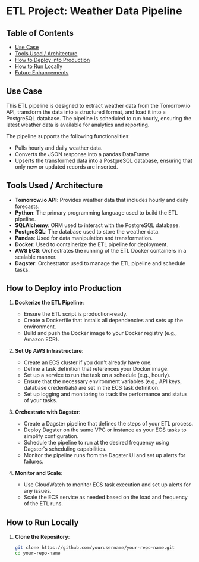 # ETL Project: Weather Data Pipeline

## Table of Contents
- [Use Case](#use-case)
- [Tools Used / Architecture](#tools-used--architecture)
- [How to Deploy into Production](#how-to-deploy-into-production)
- [How to Run Locally](#how-to-run-locally)
- [Future Enhancements](#future-enhancements)

## Use Case
This ETL pipeline is designed to extract weather data from the Tomorrow.io API, transform the data into a structured format, and load it into a PostgreSQL database. The pipeline is scheduled to run hourly, ensuring the latest weather data is available for analytics and reporting.

The pipeline supports the following functionalities:
- Pulls hourly and daily weather data.
- Converts the JSON response into a pandas DataFrame.
- Upserts the transformed data into a PostgreSQL database, ensuring that only new or updated records are inserted.

## Tools Used / Architecture
- **Tomorrow.io API**: Provides weather data that includes hourly and daily forecasts.
- **Python**: The primary programming language used to build the ETL pipeline.
- **SQLAlchemy**: ORM used to interact with the PostgreSQL database.
- **PostgreSQL**: The database used to store the weather data.
- **Pandas**: Used for data manipulation and transformation.
- **Docker**: Used to containerize the ETL pipeline for deployment.
- **AWS ECS**: Orchestrates the running of the ETL Docker containers in a scalable manner.
- **Dagster**: Orchestrator used to manage the ETL pipeline and schedule tasks.

## How to Deploy into Production
1. **Dockerize the ETL Pipeline**:
   - Ensure the ETL script is production-ready.
   - Create a Dockerfile that installs all dependencies and sets up the environment.
   - Build and push the Docker image to your Docker registry (e.g., Amazon ECR).
  
2. **Set Up AWS Infrastructure**:
   - Create an ECS cluster if you don't already have one.
   - Define a task definition that references your Docker image.
   - Set up a service to run the task on a schedule (e.g., hourly).
   - Ensure that the necessary environment variables (e.g., API keys, database credentials) are set in the ECS task definition.
   - Set up logging and monitoring to track the performance and status of your tasks.

3. **Orchestrate with Dagster**:
   - Create a Dagster pipeline that defines the steps of your ETL process.
   - Deploy Dagster on the same VPC or instance as your ECS tasks to simplify configuration.
   - Schedule the pipeline to run at the desired frequency using Dagster's scheduling capabilities.
   - Monitor the pipeline runs from the Dagster UI and set up alerts for failures.

4. **Monitor and Scale**:
   - Use CloudWatch to monitor ECS task execution and set up alerts for any issues.
   - Scale the ECS service as needed based on the load and frequency of the ETL runs.

## How to Run Locally
1. **Clone the Repository**:
   ```bash
   git clone https://github.com/yourusername/your-repo-name.git
   cd your-repo-name
